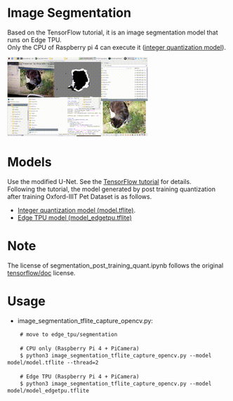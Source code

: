 # Image Segmentation

Based on the TensorFlow tutorial, it is an image segmentation model that runs on Edge TPU.<br>
Only the CPU of Raspberry pi 4 can execute it ([integer quantization model](https://www.tensorflow.org/lite/performance/post_training_integer_quant)).

![Image](g3doc/segmentation.gif)

# Models
Use the modified U-Net. See the [TensorFlow tutorial](https://github.com/tensorflow/docs/blob/master/site/en/tutorials/images/segmentation.ipynb) for details.<br>
Following the tutorial, the model generated by post training quantization after training Oxford-IIIT Pet Dataset is as follows.
- [Integer quantization model (model.tflite)](model).
- [Edge TPU model (model_edgetpu.tflite)](model)

# Note
The license of segmentation_post_training_quant.ipynb follows the original [tensorflow/doc](https://github.com/tensorflow/docs/blob/master/LICENSE) license.

# Usage
- image_segmentation_tflite_capture_opencv.py:<br>
``` 
    # move to edge_tpu/segmentation

    # CPU only (Raspberry Pi 4 + PiCamera)
    $ python3 image_segmentation_tflite_capture_opencv.py --model model/model.tflite --thread=2

    # Edge TPU (Raspberry Pi 4 + PiCamera)
    $ python3 image_segmentation_tflite_capture_opencv.py --model model/model_edgetpu.tflite
```
